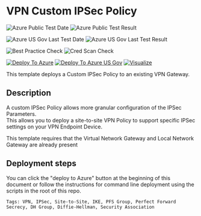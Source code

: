 # VPN Custom IPSec Policy

![Azure Public Test Date](https://azurequickstartsservice.blob.core.windows.net/badges/101-vpn-custom-ipsec-policy/PublicLastTestDate.svg)
![Azure Public Test Result](https://azurequickstartsservice.blob.core.windows.net/badges/101-vpn-custom-ipsec-policy/PublicDeployment.svg)

![Azure US Gov Last Test Date](https://azurequickstartsservice.blob.core.windows.net/badges/101-vpn-custom-ipsec-policy/FairfaxLastTestDate.svg)
![Azure US Gov Last Test Result](https://azurequickstartsservice.blob.core.windows.net/badges/101-vpn-custom-ipsec-policy/FairfaxDeployment.svg)

![Best Practice Check](https://azurequickstartsservice.blob.core.windows.net/badges/101-vpn-custom-ipsec-policy/BestPracticeResult.svg)
![Cred Scan Check](https://azurequickstartsservice.blob.core.windows.net/badges/101-vpn-custom-ipsec-policy/CredScanResult.svg)

[![Deploy To Azure](https://raw.githubusercontent.com/fathym-it/azure-quickstart-templates/master/1-CONTRIBUTION-GUIDE/images/deploytoazure.svg?sanitize=true)](https://portal.azure.com/#create/Microsoft.Template/uri/https%3A%2F%2Fraw.githubusercontent.com%2Ffathym-it%2Fazure-quickstart-templates%2Fmaster%2F101-vpn-custom-ipsec-policy%2Fazuredeploy.json)
[![Deploy To Azure US Gov](https://raw.githubusercontent.com/fathym-it/azure-quickstart-templates/master/1-CONTRIBUTION-GUIDE/images/deploytoazuregov.svg?sanitize=true)](https://portal.azure.us/#create/Microsoft.Template/uri/https%3A%2F%2Fraw.githubusercontent.com%2Ffathym-it%2Fazure-quickstart-templates%2Fmaster%2F101-vpn-custom-ipsec-policy%2Fazuredeploy.json)
[![Visualize](https://raw.githubusercontent.com/fathym-it/azure-quickstart-templates/master/1-CONTRIBUTION-GUIDE/images/visualizebutton.svg?sanitize=true)](http://armviz.io/#/?load=https%3A%2F%2Fraw.githubusercontent.com%2Ffathym-it%2Fazure-quickstart-templates%2Fmaster%2F101-vpn-custom-ipsec-policy%2Fazuredeploy.json)


This template deploys a Custom IPSec Policy to an existing VPN Gateway.  

## Description

A custom IPSec Policy allows more granular configuration of the IPSec Parameters.  
This allows you to deploy a site-to-site VPN Policy to support specific IPSec settings on your VPN Endpoint Device.  

This template requires that the Virtual Network Gateway and Local Network Gateway are already present


## Deployment steps

You can click the "deploy to Azure" button at the beginning of this document or follow the instructions for command line deployment using the scripts in the root of this repo.

`Tags: VPN, IPSec, Site-to-Site, IKE, PFS Group, Perfect Forward Secrecy, DH Group, Diffie-Hellman, Security Association`
